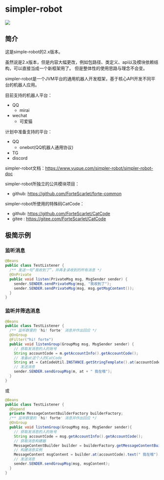 # simpler-robot

[![](https://img.shields.io/maven-central/v/love.forte.simple-robot/parent)](https://repo1.maven.org/maven2/love/forte/simple-robot/parent/)

## 简介

这是simple-robot的2.x版本。

虽然说是2.x版本，但是内容大幅更改，例如包路径、类定义、api以及模块依赖结构，可以直接当成一个新框架用了。
但是整体性的使用思路与理念不会变。


simpler-robot是一个JVM平台的通用机器人开发框架，基于核心API开发不同平台的机器人应用。

目前支持的机器人平台：
- QQ
    - mirai
- wechat
    - 可爱猫


计划中准备支持的平台：
- QQ
    - onebot(QQ机器人通用协议)
- TG
- discord    


simpler-robot文档：https://www.yuque.com/simpler-robot/simpler-robot-doc



simpler-robot所独立的公共模块项目：
- github: https://github.com/ForteScarlet/forte-common



simpler-robot所使用的特殊码CatCode：
- github: https://github.com/ForteScarlet/CatCode
- gitee : https://gitee.com/ForteScarlet/CatCode


## 极简示例

### 监听消息

```java
@Beans
public class TestListener {
  /** 发送一句“我收到了”，并再复读收到的所有消息 */
  @OnPrivate
  public void listen(PrivateMsg msg, MsgSender sender) {
    sender.SENDER.sendPrivateMsg(msg, "我收到了");
    sender.SENDER.sendPrivateMsg(msg, msg.getMsgContent());
  }
}
```

### 监听并筛选消息

```java
@Beans
public class TestListener {
  /** 监听群里的 'hi! forte' 消息并作出回应 */
  @OnGroup
  @Filter("hi! forte")
  public void listenGroup(GroupMsg msg, MsgSender sender) {
    // 获取发消息的人的账号
    String accountCode = m.getAccountInfo().getAccountCode();
    // 准备at这个人的CatCode
    String at = CatCodeUtil.INSTANCE.getStringTemplate().at(accountCode);
    // 发送消息
    sender.SENDER.sendGroupMsg(m, at + " 我在哦");
  }
}
```

或

```java
@Beans
public class TestListener {
  @Depend
  private MessageContentBuilderFactory builderFactory;
  /** 监听群里的 'hi! forte' 消息并作出回应 */
  @OnGroup
  public void listenGroup(GroupMsg msg, MsgSender sender){
    // 获取发消息的人的账号
    String accountCode = msg.getAccountInfo().getAccountCode();
    // 获取消息构建器
    MessageContentBuilder builder = builderFactory.getMessageContentBuilder();
    // 构建消息实例
    MessageContent msgContent = builder.at(accountCode).text(" 我在哦").build();
    // 发送消息
    sender.SENDER.sendGroupMsg(msg, msgContent);
  }
}
```